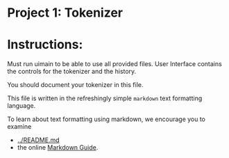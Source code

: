 Project 1: Tokenizer
====================
# Instructions:

Must run uimain to be able to use all provided files. User Interface contains the controls for the tokenizer and the history.

You should document your tokenizer in this file.

This file is written in the refreshingly simple `markdown` text
formatting language.

To learn about text formatting using markdown, we encourage you to examine 
 - [../README.md](../README.md)
 - the online [Markdown Guide](https://www.markdownguide.org/).
